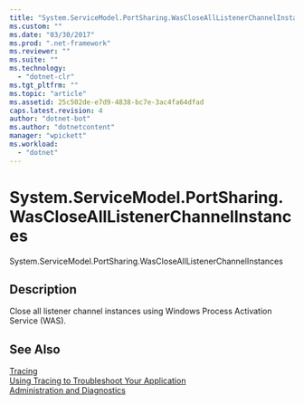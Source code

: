 ```yaml
---
title: "System.ServiceModel.PortSharing.WasCloseAllListenerChannelInstances"
ms.custom: ""
ms.date: "03/30/2017"
ms.prod: ".net-framework"
ms.reviewer: ""
ms.suite: ""
ms.technology: 
  - "dotnet-clr"
ms.tgt_pltfrm: ""
ms.topic: "article"
ms.assetid: 25c502de-e7d9-4838-bc7e-3ac4fa64dfad
caps.latest.revision: 4
author: "dotnet-bot"
ms.author: "dotnetcontent"
manager: "wpickett"
ms.workload: 
  - "dotnet"
---
```

# System.ServiceModel.PortSharing.WasCloseAllListenerChannelInstances
System.ServiceModel.PortSharing.WasCloseAllListenerChannelInstances  
  
## Description  
 Close all listener channel instances using Windows Process Activation Service (WAS).  
  
## See Also  
 [Tracing](../../../../../docs/framework/wcf/diagnostics/tracing/index.md)  
 [Using Tracing to Troubleshoot Your Application](../../../../../docs/framework/wcf/diagnostics/tracing/using-tracing-to-troubleshoot-your-application.md)  
 [Administration and Diagnostics](../../../../../docs/framework/wcf/diagnostics/index.md)

